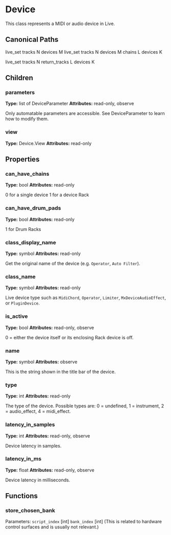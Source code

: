 # Device

This class represents a MIDI or audio device in Live.

## Canonical Paths

live_set tracks N devices M
live_set tracks N devices M chains L devices K

live_set tracks N return_tracks L devices K

## Children

### parameters

**Type:** list of DeviceParameter
**Attributes:** read-only, observe

Only automatable parameters are accessible. See DeviceParameter to learn how to modify them.

### view

**Type:** Device.View
**Attributes:** read-only

## Properties

### can_have_chains

**Type:** bool
**Attributes:** read-only

0 for a single device
1 for a device Rack

### can_have_drum_pads

**Type:** bool
**Attributes:** read-only

1 for Drum Racks

### class_display_name

**Type:** symbol
**Attributes:** read-only

Get the original name of the device (e.g. `Operator`, `Auto Filter`).

### class_name

**Type:** symbol
**Attributes:** read-only

Live device type such as `MidiChord`, `Operator`, `Limiter`, `MxDeviceAudioEffect`, or `PluginDevice`.

### is_active

**Type:** bool
**Attributes:** read-only, observe

0 = either the device itself or its enclosing Rack device is off.

### name

**Type:** symbol
**Attributes:** observe

This is the string shown in the title bar of the device.

### type

**Type:** int
**Attributes:** read-only

The type of the device. Possible types are: 0 = undefined, 1 = instrument, 2 = audio_effect, 4 = midi_effect.

### latency_in_samples

**Type:** int
**Attributes:** read-only, observe

Device latency in samples.

### latency_in_ms

**Type:** float
**Attributes:** read-only, observe

Device latency in milliseconds.

## Functions

### store_chosen_bank

Parameters:
`script_index` [int]
`bank_index` [int]
(This is related to hardware control surfaces and is usually not relevant.)
